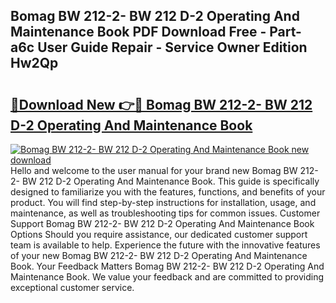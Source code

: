 ## Bomag BW 212-2- BW 212 D-2 Operating And Maintenance Book PDF Download Free - Part-a6c User Guide Repair - Service Owner Edition Hw2Qp

# <h2><a href="http://bc71637.oget.top/?id=Bomag+BW+212-2-+BW+212+D-2+Operating+And+Maintenance+Book">🔗Download New 👉🔴 Bomag BW 212-2- BW 212 D-2 Operating And Maintenance Book</a></h2>

[![Bomag BW 212-2- BW 212 D-2 Operating And Maintenance Book new download](https://i.imgur.com/5g1atiW.png)](http://bc71637.oget.top/?id=Bomag+BW+212-2-+BW+212+D-2+Operating+And+Maintenance+Book)
Hello and welcome to the user manual for your brand new Bomag BW 212-2- BW 212 D-2 Operating And Maintenance Book. This guide is specifically designed to familiarize you with the features, functions, and benefits of your product. You will find step-by-step instructions for installation, usage, and maintenance, as well as troubleshooting tips for common issues. Customer Support Bomag BW 212-2- BW 212 D-2 Operating And Maintenance Book Options Should you require assistance, our dedicated customer support team is available to help. Experience the future with the innovative features of your new Bomag BW 212-2- BW 212 D-2 Operating And Maintenance Book. Your Feedback Matters Bomag BW 212-2- BW 212 D-2 Operating And Maintenance Book. We value your feedback and are committed to providing exceptional customer service.
